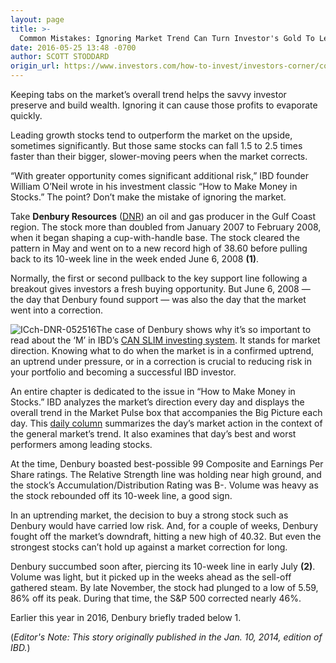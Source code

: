 ```yaml
---
layout: page
title: >-
  Common Mistakes: Ignoring Market Trend Can Turn Investor's Gold To Lead
date: 2016-05-25 13:48 -0700
author: SCOTT STODDARD
origin_url: https://www.investors.com/how-to-invest/investors-corner/common-mistakes-ignoring-market-trend-can-turn-investors-gold-to-lead
---
```





Keeping tabs on the market’s overall trend helps the savvy investor preserve and build wealth. Ignoring it can cause those profits to evaporate quickly.


Leading growth stocks tend to outperform the market on the upside, sometimes significantly. But those same stocks can fall 1.5 to 2.5 times faster than their bigger, slower-moving peers when the market corrects.


“With greater opportunity comes significant additional risk,” IBD founder William O’Neil wrote in his investment classic “How to Make Money in Stocks.” The point? Don’t make the mistake of ignoring the market.


Take **Denbury Resources** ([DNR](https://research.investors.com/quote.aspx?symbol=DNR)) an oil and gas producer in the Gulf Coast region. The stock more than doubled from January 2007 to February 2008, when it began shaping a cup-with-handle base. The stock cleared the pattern in May and went on to a new record high of 38.60 before pulling back to its 10-week line in the week ended June 6, 2008 **(1)**.


Normally, the first or second pullback to the key support line following a breakout gives investors a fresh buying opportunity. But June 6, 2008 — the day that Denbury found support — was also the day that the market went into a correction.


![ICch-DNR-052516](https://www.investors.com/wp-content/uploads/2016/05/ICch-DNR-052516-238x300.jpg)The case of Denbury shows why it’s so important to read about the ‘M’ in IBD’s [CAN SLIM investing system](http://education.investors.com/courselandingpage.aspx?id=735749). It stands for market direction. Knowing what to do when the market is in a confirmed uptrend, an uptrend under pressure, or in a correction is crucial to reducing risk in your portfolio and becoming a successful IBD investor.


An entire chapter is dedicated to the issue in “How to Make Money in Stocks.” IBD analyzes the market’s direction every day and displays the overall trend in the Market Pulse box that accompanies the Big Picture each day. This [daily column](https://www.investors.com/category/market-trend/the-big-picture/) summarizes the day’s market action in the context of the general market’s trend. It also examines that day’s best and worst performers among leading stocks.


At the time, Denbury boasted best-possible 99 Composite and Earnings Per Share ratings. The Relative Strength line was holding near high ground, and the stock’s Accumulation/Distribution Rating was B-. Volume was heavy as the stock rebounded off its 10-week line, a good sign.


In an uptrending market, the decision to buy a strong stock such as Denbury would have carried low risk. And, for a couple of weeks, Denbury fought off the market’s downdraft, hitting a new high of 40.32. But even the strongest stocks can’t hold up against a market correction for long.


Denbury succumbed soon after, piercing its 10-week line in early July **(2)**. Volume was light, but it picked up in the weeks ahead as the sell-off gathered steam. By late November, the stock had plunged to a low of 5.59, 86% off its peak. During that time, the S&P 500 corrected nearly 46%.


Earlier this year in 2016, Denbury briefly traded below 1.


(*Editor's Note: This story originally published in the Jan. 10, 2014, edition of IBD.*)




